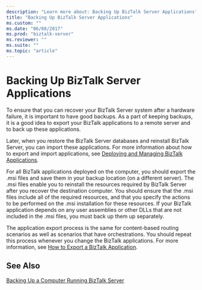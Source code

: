 ```yaml
---
description: "Learn more about: Backing Up BizTalk Server Applications"
title: "Backing Up BizTalk Server Applications"
ms.custom: ""
ms.date: "06/08/2017"
ms.prod: "biztalk-server"
ms.reviewer: ""
ms.suite: ""
ms.topic: "article"
---
```

# Backing Up BizTalk Server Applications
To ensure that you can recover your BizTalk Server system after a hardware failure, it is important to have good backups. As a part of keeping backups, it is a good idea to export your BizTalk applications to a remote server and to back up these applications.  
  
 Later, when you restore the BizTalk Server databases and reinstall BizTalk Server, you can import these applications. For more information about how to export and import applications, see [Deploying and Managing BizTalk Applications](../core/deploying-and-managing-biztalk-applications.md).  
  
 For all BizTalk applications deployed on the computer, you should export the .msi files and save them in your backup location (on a different server). The .msi files enable you to reinstall the resources required by BizTalk Server after you recover the destination computer. You should ensure that the .msi files include all of the required resources, and that you specify the actions to be performed on the .msi installation for these resources. If your BizTalk application depends on any user assemblies or other DLLs that are not included in the .msi files, you must back up them up separately.  
  
 The application export process is the same for content-based routing scenarios as well as scenarios that have orchestrations. You should repeat this process whenever you change the BizTalk applications. For more information, see [How to Export a BizTalk Application](../core/how-to-export-a-biztalk-application.md).  
  
## See Also  
 [Backing Up a Computer Running BizTalk Server](../core/backing-up-a-computer-running-biztalk-server.md)

